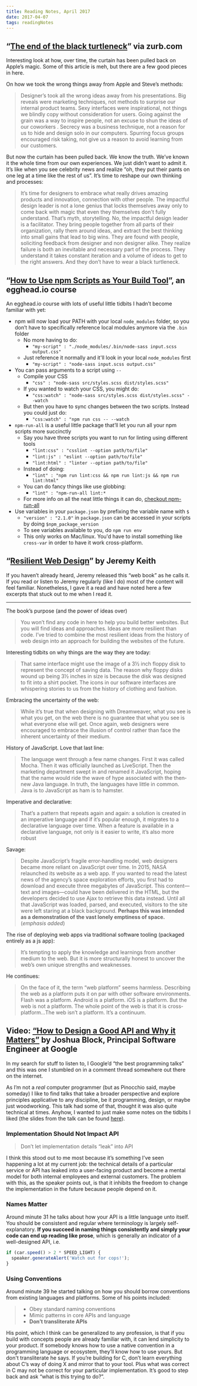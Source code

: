 ```yaml
---
title: Reading Notes, April 2017
date: 2017-04-07
tags: readingNotes
---
```


## “[The end of the black turtleneck](http://zurb.com/article/1448/the-end-of-the-black-turtleneck)” via zurb.com

Interesting look at how, over time, the curtain has been pulled back on Apple’s magic. Some of this article is meh, but there are a few good pieces in here.

On how we took the wrong things away from Apple and Steve’s methods:

> Designer’s took all the wrong ideas away from his presentations. Big reveals were marketing techniques, not methods to surprise our internal product teams. Sexy interfaces were inspirational, not things we blindly copy without consideration for users. Going against the grain was a way to inspire people, not an excuse to shun the ideas of our coworkers . Secrecy was a business technique, not a reason for us to hide and design solo in our computers. Spurring focus groups encouraged risk taking, not give us a reason to avoid learning from our customers.

But now the curtain has been pulled back. We know the truth. We’ve known it the whole time from our own experiences. We just didn’t want to admit it. It’s like when you see celebrity news and realize “oh, they put their pants on one leg at a time like the rest of us”. It’s time to reshape our own thinking and processes:

> It’s time for designers to embrace what really drives amazing products and innovation, connection with other people. The impactful design leader is not a lone genius that locks themselves away only to come back with magic that even they themselves don't fully understand. That’s myth, storytelling. No, the impactful design leader is a facilitator. They bring people together from all parts of their organization, rally them around ideas, and extract the best thinking into small gains that lead to big wins. They are found with people, soliciting feedback from designer and non designer alike. They realize failure is both an inevitable and necessary part of the process. They understand it takes constant iteration and a volume of ideas to get to the right answers. And they don’t have to wear a black turtleneck.

## “[How to Use npm Scripts as Your Build Tool](https://egghead.io/courses/how-to-use-npm-scripts-as-your-build-tool)”, an egghead.io course

An egghead.io course with lots of useful little tidbits I hadn’t become familiar with yet:

- npm will now load your PATH with your local `node_modules` folder, so you don’t have to specifically reference local modules anymore via the `.bin` folder
	- No more having to do:
		- `"my-script" : "./node_modules/.bin/node-sass input.scss output.css"`
	- Just reference it normally and it'll look in your local `node_modules` first
		- `"my-script" : "node-sass input.scss output.css"`
- You can pass arguments to a script using `--`
	- Compile your CSS
		- `"css" : "node-sass src/styles.scss dist/styles.scss"`
	- If you wanted to watch your CSS, you might do:
		- `"css:watch" : "node-sass src/styles.scss dist/styles.scss" --watch`
	- But then you have to sync changes between the two scripts. Instead you could just do:
		- `"css:watch" : "npm run css -- --watch`
- `npm-run-all` is a useful little package that’ll let you run all your npm scripts more succinctly
	- Say you have three scripts you want to run for linting using different tools
		- `"lint:css" : "csslint --option path/to/file"`
		- `"lint:js" : "eslint --option path/to/file"`
		- `"lint:html" : "linter --option path/to/file"`
	- Instead of doing:
		- `"lint" : "npm run lint:css && npm run lint:js && npm run lint:html"`
	- You can do fancy things like use globbing:
		- `"lint" : "npm-run-all lint:*`
	- For more info on all the neat little things it can do, [checkout npm-run-all](https://www.npmjs.com/package/npm-run-all)
- Use variables in your `package.json` by prefixing the variable name with `$`
	- `"version" : "2.1.0"` in `package.json` can be accessed in your scripts by doing `$npm_package_version`
	- To see variables available to you, do `npm run env`
	- This only works on Mac/linux. You'd have to install something like `cross-var` in order to have it work cross-platform.


## “[Resilient Web Design](https://resilientwebdesign.com)” by Jeremy Keith

If you haven’t already heard, Jeremy released this “web book” as he calls it. If you read or listen to Jeremy regularly (like I do) most of the content will feel familiar. Nonetheless, I gave it a read and have noted here a few excerpts that stuck out to me when I read it.

---

The book’s purpose (and the power of ideas over)

> You won’t find any code in here to help you build better websites. But you will find ideas and approaches. Ideas are more resilient than code. I’ve tried to combine the most resilient ideas from the history of web design into an approach for building the websites of the future.

Interesting tidbits on why things are the way they are today:

> That same interface might use the image of a 3½ inch floppy disk to represent the concept of saving data. The reason why floppy disks wound up being 3½ inches in size is because the disk was designed to fit into a shirt pocket. The icons in our software interfaces are whispering stories to us from the history of clothing and fashion.

Embracing the uncertainty of the web:

> While it’s true that when designing with Dreamweaver, what you see is what you get, on the web there is no guarantee that what you see is what everyone else will get. Once again, web designers were encouraged to embrace the illusion of control rather than face the inherent uncertainty of their medium.

History of JavaScript. Love that last line:

> The language went through a few name changes. First it was called Mocha. Then it was officially launched as LiveScript. Then the marketing department swept in and renamed it JavaScript, hoping that the name would ride the wave of hype associated with the then‐new Java language. In truth, the languages have little in common. Java is to JavaScript as ham is to hamster.

Imperative and declarative:

> That’s a pattern that repeats again and again: a solution is created in an imperative language and if it’s popular enough, it migrates to a declarative language over time. When a feature is available in a declarative language, not only is it easier to write, it’s also more robust

Savage:

> Despite JavaScript’s fragile error‐handling model, web designers became more reliant on JavaScript over time. In 2015, NASA relaunched its website as a web app. If you wanted to read the latest news of the agency’s space exploration efforts, you first had to download and execute three megabytes of JavaScript. This content—text and images—could have been delivered in the HTML, but the developers decided to use Ajax to retrieve this data instead. Until all that JavaScript was loaded, parsed, and executed, visitors to the site were left staring at a black background. **Perhaps this was intended as a demonstration of the vast lonely emptiness of space.** (*emphasis added*)

The rise of deploying web apps via traditional software tooling (packaged entirely as a js app):

> It’s tempting to apply the knowledge and learnings from another medium to the web. But it is more structurally honest to uncover the web’s own unique strengths and weaknesses.

He continues:

> On the face of it, the term “web platform” seems harmless. Describing the web as a platform puts it on par with other software environments. Flash was a platform. Android is a platform. iOS is a platform. But the web is not a platform. The whole point of the web is that it is cross‐platform...The web isn’t a platform. It’s a continuum.

## Video: [“How to Design a Good API and Why it Matters”](https://www.youtube.com/watch?v=aAb7hSCtvGw) by Joshua Block, Principal Software Engineer at Google

In my search for stuff to listen to, I Google’d “the best programming talks” and this was one I stumbled on in a comment thread somewhere out there on the internet.

As I’m not a *real* computer programmer (but as Pinocchio said, maybe someday) I like to find talks that take a broader perspective and explore principles applicative to any discipline, be it programming, design, or maybe just woodworking. This talk had some of that, thought it was also quite technical at times. Anyhow, I wanted to just make some notes on the tidbits I liked (the slides from the talk can be found [here](http://static.googleusercontent.com/media/research.google.com/en//pubs/archive/32713.pdf)).

### Implementation Should Not Impact API

> Don’t let implementation details “leak” into API

I think this stood out to me most because it’s something I’ve seen happening a lot at my current job: the technical details of a particular service or API has leaked into a user-facing product and become a mental model for both internal employees and external customers. The problem with this, as the speaker points out, is that it inhibits the freedom to change the implementation in the future because people depend on it.

### Names Matter

Around minute 31 he talks about how your API is a little language unto itself. You should be consistent and regular where terminology is largely self-explanatory. **If you succeed in naming things consistently and simply your code can end up reading like prose**, which is generally an indicator of a well-designed API, i.e.

```js
if (car.speed() > 2 * SPEED_LIGHT) {
  speaker.generateAlert('Watch out for cops!');
}
```

### Using Conventions

Around minute 39 he started talking on how you should borrow conventions from existing languages and platforms. Some of his points included:

> - Obey standard naming conventions
> - Mimic patterns in core APIs and language
> - **Don’t transliterate APIs**

His point, which I think can be generalized to any profession, is that if you build with concepts people are already familiar with, it can lend simplicity to your product. If somebody knows how to use a native convention in a programming language or ecosystem, they’ll know how to use yours. But don't transliterate he says. If you’re building for C, don’t learn everything about C’s way of doing X and mirror that to your tool. Plus what was correct in C may not be correct for your particular implementation. It’s good to step back and ask “what is this trying to do?”.